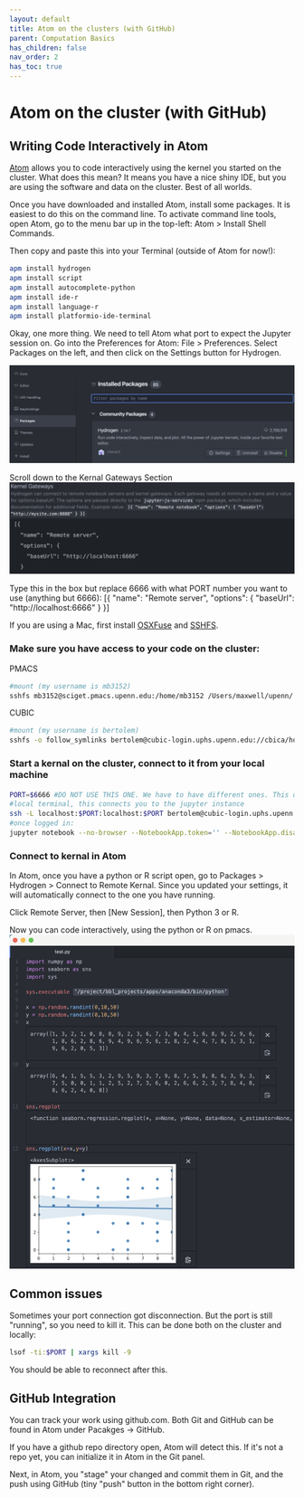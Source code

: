 ```yaml
---
layout: default
title: Atom on the clusters (with GitHub)
parent: Computation Basics
has_children: false
nav_order: 2
has_toc: true
---
```


# Atom on the cluster (with GitHub)

## Writing Code Interactively in Atom

[Atom](https://atom.io) allows you to code interactively using the kernel you started on the cluster. What does this mean? It means you have a nice shiny IDE, but you are using the software and data on the cluster. Best of all worlds.

Once you have downloaded and installed Atom, install some packages. It is easiest to do this on the command line. To activate command line tools, open Atom, go to the menu bar up in the top-left: Atom > Install Shell Commands.

Then copy and paste this into your Terminal (outside of Atom for now!):
```bash
apm install hydrogen
apm install script
apm install autocomplete-python
apm install ide-r
apm install language-r
apm install platformio-ide-terminal
```

Okay, one more thing. We need to tell Atom what port to expect the Jupyter session on.
Go into the Preferences for Atom: File > Preferences.
Select Packages on the left, and then click on the Settings button for Hydrogen.

<img src="/docs/Basics/atom-hydrogen2.png" alt="">

Scroll down to the Kernal Gateways Section
<img src="/docs/Basics/hydrogen-port.png" alt="">

Type this in the box but replace 6666 with what PORT number you want to use (anything but 6666):
[{
  "name": "Remote server",
  "options": {
    "baseUrl": "http://localhost:6666"
  }
}]

If you are using a Mac, first install [OSXFuse](https://github.com/osxfuse/osxfuse/releases/download/macfuse-4.0.5/macfuse-4.0.5.dmg) and [SSHFS](https://github.com/osxfuse/sshfs/releases/download/osxfuse-sshfs-2.5.0/sshfs-2.5.0.pkg).

### Make sure you have access to your code on the cluster:

PMACS
```bash
#mount (my username is mb3152)
sshfs mb3152@sciget.pmacs.upenn.edu:/home/mb3152 /Users/maxwell/upenn/ -o follow_symlinks
```
CUBIC
```bash
#mount (my username is bertolem)
sshfs -o follow_symlinks bertolem@cubic-login.uphs.upenn.edu://cbica/home/bertolem/ /Users/maxwell/CUBIC/
```

### Start a kernal on the cluster, connect to it from your local machine
```bash
PORT=$6666 #DO NOT USE THIS ONE. We have to have different ones. This one is satan. If you can't connect, you and someone else probably, somehow, picked the same port
#local terminal, this connects you to the jupyter instance
ssh -L localhost:$PORT:localhost:$PORT bertolem@cubic-login.uphs.upenn.edu
#once logged in:
jupyter notebook --no-browser --NotebookApp.token='' --NotebookApp.disable_check_xsrf=True --port=$PORT
```

### Connect to kernal in Atom
In Atom, once you have a python or R script open, go to Packages > Hydrogen > Connect to Remote Kernal. Since you updated your settings, it will automatically connect to the one you have running.

Click Remote Server, then [New Session], then Python 3 or R.

Now you can code interactively, using the python or R on pmacs.
<img src="/docs/Basics/interactive.png" alt="">

## Common issues

Sometimes your port connection got disconnection. But the port is still "running", so you need to kill it. This can be done both on the cluster and locally:

```bash
lsof -ti:$PORT | xargs kill -9
```
You should be able to reconnect after this.

## GitHub Integration

You can track your work using github.com. Both Git and GitHub can be found in Atom under Pacakges -> GitHub.

If you have a github repo directory open, Atom will detect this. If it's not a repo yet, you can initialize it in Atom in the Git panel.

Next, in Atom, you "stage" your changed and commit them in Git, and the push using GitHub (tiny "push" button in the bottom right corner).

